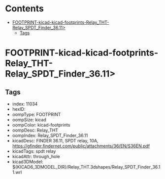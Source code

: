 



Contents
========

* [FOOTPRINT-kicad-kicad-footprints-Relay_THT-Relay_SPDT_Finder_36.11>](#footprint-kicad-kicad-footprints-relay_tht-relay_spdt_finder_3611)
	* [Tags](#tags)

# FOOTPRINT-kicad-kicad-footprints-Relay_THT-Relay_SPDT_Finder_36.11>

## Tags

- index: 11034
- hexID: 
- oompType: FOOTPRINT
- oompSize: kicad
- oompColor: kicad-footprints
- oompDesc: Relay_THT
- oompIndex: Relay_SPDT_Finder_36.11
- kicadDesc: FINDER 36.11, SPDT relay, 10A, https://gfinder.findernet.com/public/attachments/36/EN/S36EN.pdf
- kicadTags: spdt relay
- kicadAttr: through_hole
- kicad3DModel: ${KICAD6_3DMODEL_DIR}/Relay_THT.3dshapes/Relay_SPDT_Finder_36.11.wrl
